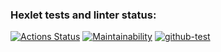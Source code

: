 ### Hexlet tests and linter status:
[![Actions Status](https://github.com/hexletart/frontend-project-lvl1/workflows/hexlet-check/badge.svg)](https://github.com/hexletart/frontend-project-lvl1/actions)
[![Maintainability](https://api.codeclimate.com/v1/badges/a99a88d28ad37a79dbf6/maintainability)](https://codeclimate.com/github/codeclimate/codeclimate/maintainability)
[![github-test](https://github.com/hexletart/frontend-project-lvl1/workflows/github-check/badge.svg)](https://github.com/hexletart/frontend-project-lvl1/actions)